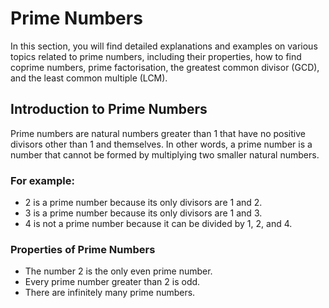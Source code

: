 # Prime Numbers

In this section, you will find detailed explanations and examples on various topics related to prime numbers, including their properties, how to find coprime numbers, prime factorisation, the greatest common divisor (GCD), and the least common multiple (LCM).

## Introduction to Prime Numbers

Prime numbers are natural numbers greater than $1$ that have no positive divisors other than $1$ and themselves. In other words, a prime number is a number that cannot be formed by multiplying two smaller natural numbers.

### For example:

- $2$ is a prime number because its only divisors are $1$ and $2$.
- $3$ is a prime number because its only divisors are $1$ and $3$.
- $4$ is not a prime number because it can be divided by $1$, $2$, and $4$.

### Properties of Prime Numbers

- The number $2$ is the only even prime number.
- Every prime number greater than $2$ is odd.
- There are infinitely many prime numbers.

```{tableofcontents}
```